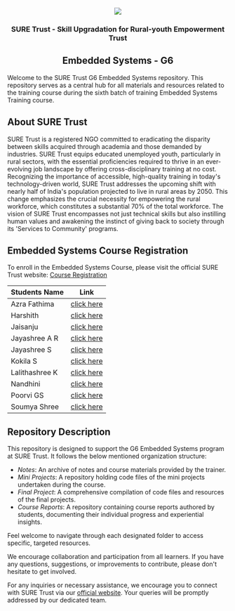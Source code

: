 <!-- PROJECT LOGO -->
<br />

<div align="center">
   <img src='https://user-images.githubusercontent.com/73131499/166115643-d3187f47-d38f-41b2-ae42-5ecbbc60de14.png' />


<h3 align="center">SURE Trust - Skill Upgradation for Rural-youth Empowerment Trust</h3>
  <h2>  Embedded Systems  - G6 </h2>
</div>

Welcome to the SURE Trust G6 Embedded Systems repository. This repository serves as a central hub for all materials and resources related to the training course during the sixth batch of training Embedded Systems  Training course.

## About SURE Trust

SURE Trust is a registered NGO committed to eradicating the disparity between skills acquired through academia and those demanded by industries. SURE Trust equips educated unemployed youth, particularly in rural sectors, with the essential proficiencies required to thrive in an ever-evolving job landscape by offering cross-disciplinary training at no cost. Recognizing the importance of accessible, high-quality training in today's technology-driven world, SURE Trust addresses the upcoming shift with nearly half of India's population projected to live in rural areas by 2050. This change emphasizes the crucial necessity for empowering the rural workforce, which constitutes a substantial 70% of the total workforce. The vision of SURE Trust encompasses not just technical skills but also instilling human values and awakening the instinct of giving back to society through its 'Services to Community' programs. 

## Embedded Systems Course Registration

To enroll in the Embedded Systems Course, please visit the official SURE Trust website: [Course Registration](https://suretrustforruralyouth.com/courses/59)

|Students Name|Link|
|-------------|----|
|Azra Fathima|[click here](link)|
|Harshith|[click here](link)|
|Jaisanju|[click here](link)|
|Jayashree A R|[click here](link)|
|Jayashree S|[click here](link)|
|Kokila S|[click here](link)|
|Lalithashree K|[click here](link)|
|Nandhini|[click here](link)|
|Poorvi GS|[click here](link)|
|Soumya Shree|[click here](link)|

## Repository Description

This repository is designed to support the G6  Embedded Systems program at SURE Trust. It follows the below mentioned organization structure:

- *Notes*: An archive of  notes and course materials provided by the trainer.
- *Mini Projects*: A repository holding code files of the mini projects undertaken during the course.
- *Final Project*: A comprehensive compilation of code files and resources of the final projects.
- *Course Reports*: A repository containing course reports authored by students, documenting their individual progress and experiential insights.

Feel welcome to navigate through each designated folder to access specific, targeted resources. 

We encourage collaboration and participation from all learners. If you have any questions, suggestions, or improvements to contribute, please don't hesitate to get involved.

For any inquiries or necessary assistance, we encourage you to connect with SURE Trust via our [official website](https://suretrustforruralyouth.com/). Your queries will be promptly addressed by our dedicated team.

